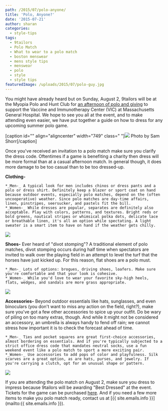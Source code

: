 ```yaml
---
path: /2015/07/polo-anyone/
title: 'Polo, Anyone?'
date: '2015-07-21'
author: sharan
categories:
  - style-tips
tags:
  - 9tailors
  - Polo Match
  - What to wear to a polo match
  - boston menswear
  - mens style tips
  - menswear
  - polo
  - style
  - style tips
featuredImage: /uploads/2015/07/polo-guy.jpg
---
```

You might have already heard but on Sunday, August 2, 9tailors will be at the Myopia Polo and Hunt Club for [an afternoon of polo and giving](https://fundraise.massgeneral.org/alexander-ingram2) to support the Vaccine and Immunotherapy Center (VIC) at Massachusetts General Hospital. We hope to see you all at the event, and to make attending even easier, we have put together a guide on how to dress for any upcoming summer polo game.

\[caption id="" align="aligncenter" width="749" class=" "\]![](http://static1.squarespace.com/static/51dd8b16e4b06e89f62cede3/t/53d9983be4b0a2b82767645d/1406769217442/10580959_724048054329453_7496890652357327540_o.jpg?format=1500w) Photo by Sam Shorr\[/caption\]

Once you've received an invitation to a polo match make sure you clarify the dress code. Oftentimes if a game is benefiting a charity then dress will be more formal than at a casual afternoon match. In general though, it does more damage to be too casual than to be too dressed-up.

**Clothing-**

	*_Men-_ A typical look for men includes chinos or dress pants and a polo or dress shirt. Definitely keep a blazer or sport coat on hand because outdoor events, especially polo matches, depend on the (often uncooperative) weather. Since polo matches are day-time affairs, linen, pinstripes, seersucker, and pastels fit the bill.
	*_Women-_ While dresses are popular, separates are definitely also acceptable. Play with colors, patterns, and textures. Bright reds or bold greens, nautical stripes or whimsical polka dots, delicate lace or breathable linen, it's all an option while spectating. A light sweater is a smart item to have on hand if the weather gets chilly.

![](http://3.bp.blogspot.com/-bMiEkaFAjaE/VWihMlvy2sI/AAAAAAAAQb8/dGLyR8pdDEE/s1600/VVpolo-20.jpg)

**Shoes-** Ever heard of "divot stomping"? A traditional element of polo matches, divot stomping occurs during half time when spectators are invited to walk over the playing field in an attempt to level the turf that the horses have just kicked up. For this reason, flat shoes are a polo must.

	*_Men-_ Lots of options: brogues, driving shoes, loafers. Make sure you're comfortable and that your look is cohesive.
	*_Women-_ While you'd love to wear your favorite sky-high heels, flats, wedges, and sandals are more grass appropriate.

![](http://bluebesos.com/wp-content/uploads/2014/08/IMG_0401-1024x694.jpg)

**Accessories-** Beyond outdoor essentials like hats, sunglasses, and even binoculars (you don't want to miss any action on the field, right?), make sure you've got a few other accessories to spice up your outfit. Do be wary of piling on too many extras, though. And while it might not be considered an accessory, an umbrella is always handy to fend off rain; we cannot stress how important it is to check the forecast ahead of time.

	*_Men-_ Ties and pocket squares are great first-choice accessories, almost bordering on essentials. And if you're typically subjected to a strict office dress code that mandates neutral socks, use a fun weekend event like a polo match to sport a more exciting pair.
	*_Women-_ Use accessories to add pops of color and playfulness. Silk scarves are a great option, as are hats, purses, and jewelry. If you're carrying a clutch, opt for an unusual shape or pattern.

![](http://hbz.h-cdn.co/assets/15/23/480x720/hbz-street-style-vc-polo-04_1.jpg)

If you are attending the polo match on August 2, make sure you dress to impress because 9tailors will be awarding "Best Dressed" at the event. Tickets for the game can be purchased [here](https://fundraise.massgeneral.org/alexander-ingram2). And if you need a few more items to make you polo match ready, contact us at [{{ site.emails.info }}](mailto:{{ site.emails.info }}).